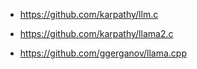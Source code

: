 

* https://github.com/karpathy/llm.c

* https://github.com/karpathy/llama2.c

* https://github.com/ggerganov/llama.cpp
